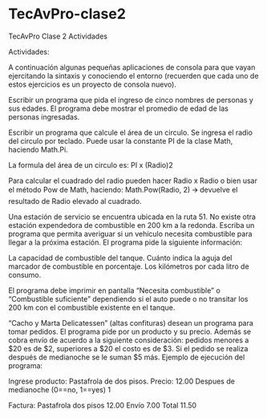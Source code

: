 # TecAvPro-clase2
TecAvPro Clase 2 Actividades

Actividades:

A continuación algunas pequeñas aplicaciones de consola para que vayan ejercitando la sintaxis y conociendo el entorno (recuerden que cada uno de estos ejercicios es un proyecto de consola nuevo).

Escribir un programa que pida el ingreso de cinco  nombres de personas y sus edades. El programa debe mostrar el promedio de edad de las personas ingresadas.

Escribir un programa que calcule el área de un circulo. Se ingresa el radio del circulo por teclado. Puede usar la constante PI de la clase Math, haciendo Math.Pi.

La formula del área de un circulo es: PI x (Radio)2 

Para calcular el cuadrado del radio pueden hacer Radio x Radio o bien usar el método Pow de Math, haciendo:
Math.Pow(Radio, 2) 🡪 devuelve el resultado de Radio elevado al cuadrado.

Una estación de servicio se encuentra ubicada en la ruta 51. No existe otra estación expendedora de combustible en 200 km a la redonda. Escriba un programa que permita averiguar si un vehículo necesita combustible para llegar a la próxima estación. El programa pide la siguiente información:

La capacidad de combustible del tanque.
Cuánto indica la aguja del marcador de combustible en porcentaje.
Los kilómetros por cada litro de consumo.

El programa debe imprimir en pantalla “Necesita combustible” o “Combustible suficiente” dependiendo si el auto puede o no transitar los 200 km con el combustible existente en el tanque.

“Cacho y Marta Delicatessen” (altas confituras) desean un programa para tomar pedidos. El programa pide por un producto y su precio. Además se cobra envío de acuerdo a la siguiente consideración: pedidos menores a $20 es de $2, superiores a $20 el costo es de $3. Si el pedido se realiza después de medianoche se le suman $5 más.
Ejemplo de ejecución del programa:

Ingrese producto:
Pastafrola de dos pisos.
Precio:
12.00
Despues de medianoche (0==no, 1==yes)
1

Factura:
  Pastafrola dos pisos  	12.00
  Envío      		7.00
  Total         		11.50
